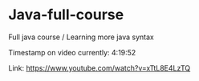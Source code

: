 # Java-full-course
Full java course / Learning more java syntax

Timestamp on video currently: 4:19:52

Link: https://www.youtube.com/watch?v=xTtL8E4LzTQ
